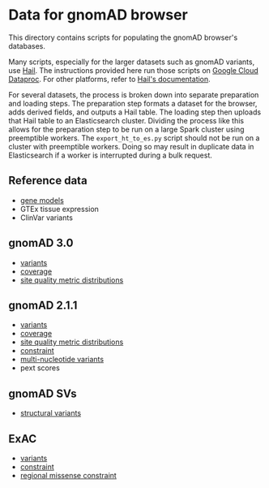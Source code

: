 # Data for gnomAD browser

This directory contains scripts for populating the gnomAD browser's databases.

Many scripts, especially for the larger datasets such as gnomAD variants, use
[Hail](https://hail.is/). The instructions provided here run those scripts on
[Google Cloud Dataproc](https://cloud.google.com/dataproc/). For other platforms,
refer to [Hail's documentation](https://hail.is/docs/0.2/getting_started.html#installation).

For several datasets, the process is broken down into separate preparation and
loading steps. The preparation step formats a dataset for the browser, adds
derived fields, and outputs a Hail table. The loading step then uploads that
Hail table to an Elasticsearch cluster. Dividing the process like this allows
for the preparation step to be run on a large Spark cluster using preemptible
workers. The `export_ht_to_es.py` script should not be run on a cluster with
preemptible workers. Doing so may result in duplicate data in Elasticsearch if
a worker is interrupted during a bulk request.

## Reference data

* [gene models](./docs/gene_models.md)
* GTEx tissue expression
* ClinVar variants

## gnomAD 3.0

* [variants](./docs/gnomad_r3/variants.md)
* [coverage](./docs/gnomad_r3/coverage.md)
* [site quality metric distributions](./docs/gnomad_r3/site_quality_metric_distributions.md)

## gnomAD 2.1.1

* [variants](./docs/gnomad_r2_1/variants.md)
* [coverage](./docs/gnomad_r2_1/coverage.md)
* [site quality metric distributions](./docs/gnomad_r2_1/site_quality_metric_distributions.md)
* [constraint](./docs/gnomad_r2_1/constraint.md)
* [multi-nucleotide variants](./docs/gnomad_r2_1/mnvs.md)
* pext scores

## gnomAD SVs

* [structural variants](./docs/gnomad_sv/sv.md)

## ExAC

* [variants](./docs/exac/variants.md)
* [constraint](./docs/exac/constraint.md)
* [regional missense constraint](./docs/exac/regional_missense_constraint.md)
